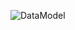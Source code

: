 ![DataModel](https://github.com/oleksandrblazhko/ai-214-kravchishina/assets/101953369/c48a73bd-b54b-4491-a4b9-c3ee6c113813)
